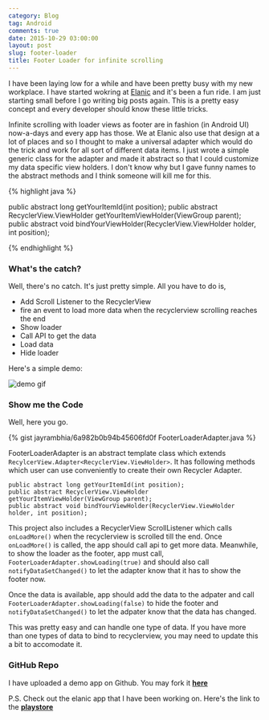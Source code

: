 ```yaml
---
category: Blog
tag: Android
comments: true
date: 2015-10-29 03:00:00
layout: post
slug: footer-loader
title: Footer Loader for infinite scrolling
---
```


I have been laying low for a while and have been pretty busy with my new workplace. I have started wokring at [Elanic](http://elanic.in/) and it's been a fun ride. I am just starting small before I go writing big posts again. This is a pretty easy concept and every developer should know these little tricks.

Infinite scrolling with loader views as footer are in fashion (in Android UI) now-a-days and every app has those. We at Elanic also use that design at a lot of places and so I thought to make a universal adapter which would do the trick and work for all sort of different data items. I just wrote a simple generic class for the adapter and made it abstract so that I could customize my data specific view holders. I don't know why but I gave funny names to the abstract methods and I think someone will kill me for this.

{% highlight java %}

public abstract long getYourItemId(int position);
public abstract RecyclerView.ViewHolder getYourItemViewHolder(ViewGroup parent);
public abstract void bindYourViewHolder(RecyclerView.ViewHolder holder, int position);

{% endhighlight %}

### What's the catch?

Well, there's no catch. It's just pretty simple. All you have to do is,

- Add Scroll Listener to the RecyclerView
- fire an event to load more data when the recyclerview scrolling reaches the end
- Show loader
- Call API to get the data
- Load data
- Hide loader

Here's a simple demo:

![demo gif](https://github.com/jayrambhia/FooterLoaderAdapterDemo/blob/master/demo.gif)

### Show me the Code

Well, here you go.

{% gist jayrambhia/6a982b0b94b45606fd0f FooterLoaderAdapter.java %}

FooterLoaderAdapter is an abstract template class which extends `RecylcerView.Adapter<RecyclerView.ViewHolder>`.
It has following methods which user can use conveniently to create their own Recycler Adapter.

    public abstract long getYourItemId(int position);
    public abstract RecyclerView.ViewHolder getYourItemViewHolder(ViewGroup parent);
    public abstract void bindYourViewHolder(RecyclerView.ViewHolder holder, int position);

This project also includes a RecyclerView ScrollListener which calls `onLoadMore()` when the recyclerview is
scrolled till the end. Once `onLoadMore()` is called, the app should call api to get more data. Meanwhile,
to show the loader as the footer, app must call, `FooterLoaderAdapter.showLoading(true)` and should also call
`notifyDataSetChanged()` to let the adapter know that it has to show the footer now.

Once the data is available, app should add the data to the adpater and call `FooterLoaderAdapter.showLoading(false)`
to hide the footer and `notifyDataSetChanged()` to let the adpater know that the data has changed.

This was pretty easy and can handle one type of data. If you have more than one types of data to bind to recyclerview, you may need to update this a bit to accomodate it.

### GitHub Repo

I have uploaded a demo app on Github. You may fork it **[here](https://github.com/jayrambhia/FooterLoaderAdapterDemo)**

P.S. Check out the elanic app that I have been working on. Here's the link to the **[playstore](https://play.google.com/store/apps/details?id=in.elanic.app&hl=en)**
